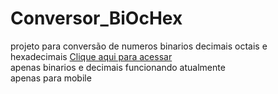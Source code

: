 # Conversor_BiOcHex
 projeto para conversão de numeros binarios decimais octais e hexadecimais
 [Clique aqui para acessar](https://lzeunfa.github.io/Conversor_BiOcHex/conversores/bi_dec.html) <br>
 apenas binarios e decimais funcionando atualmente <br>
 apenas para mobile
